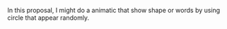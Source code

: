 In this proposal, I might do a animatic that show shape or words by using circle that appear randomly.
